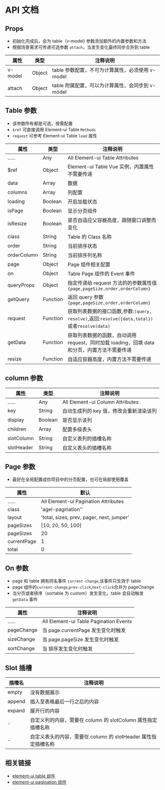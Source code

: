 # API 文档

## Props

- 初始化完成后，会为 table（v-model) 参数添加额外的内置参数和方法
- 根据场景需求可传递可选参数 `attach`，当发生变化最终同步合并到 table

| 属性    | 类型   | 注释说明                                         |
| ------- | ------ | ------------------------------------------------ |
| v-model | Object | table 参数配置，不可为计算属性，必须使用 v-model |
| attach  | Object | table 附属配置，可以为计算属性，会同步到 v-model |

## Table 参数

- 该参数所有都是可选，按需配置
- `$ref` 可直接调用 Element-ui Table `Methods`
- `request` 可参考 Element-ui Table `load` 属性

| 属性        | 类型     | 注释说明                                                                                       |
| ----------- | -------- | ---------------------------------------------------------------------------------------------- |
| ......      | Any      | All Element-ui Table Attributes                                                                |
| \$ref       | Object   | Element-ui Table Vue 实例，内置属性不需要传递                                                  |
| data        | Array    | 数据                                                                                           |
| columns     | Array    | 列配置                                                                                         |
| loading     | Boolean  | 开启加载状态                                                                                   |
| isPage      | Boolean  | 显示分页组件                                                                                   |
| isResize    | Boolean  | 是否自适应父容器高度，跟随窗口调整而变化                                                       |
| class       | String   | Table 的 Class 名称                                                                            |
| order       | String   | 当前排序状态                                                                                   |
| orderColumn | String   | 当前排序列名称                                                                                 |
| page        | Object   | Page 组件相关配置                                                                              |
| on          | Object   | Table Page 组件的 Event 事件                                                                   |
| queryProps  | Object   | 指定传递给 request 方法的的参数属性值 `{page,pageSize,order,orderColumn}`                      |
| getQuery    | Function | 返回 query 参数 `{page,pageSize,order,orderColumn}`                                            |
| request     | Function | 获取列表数据的接口函数,参数:`(query, resolve)`,返回:`resolve({data,total})`或者`resolve(data)` |
| getData     | Function | 获取列表数据的函数，自动调用 request，同时加载 loading，回填 data 和分页，内置方法不需要传递   |
| resize      | Function | 自适应容器高度，内置方法不需要传递                                                             |

## column 参数

| 属性       | 类型    | 注释说明                                |
| ---------- | ------- | --------------------------------------- |
| ......     | Any     | All Element-ui Column Attributes        |
| key        | String  | 自动生成列的 key 值，修改会重新渲染该列 |
| display    | Boolean | 是否显示该列                            |
| children   | Array   | 配置多级表头                            |
| slotColumn | String  | 自定义表列的插槽名称                    |
| slotHeader | String  | 自定义表头的插槽名称                    |

## Page 参数

- 最好在全局配置成你项目中的分页配置，也可在局部使用覆盖

| 属性        | 默认                                      |
| ----------- | ----------------------------------------- |
| ......      | All Element-ui Pagination Attributes      |
| class       | 'agel-pagination''                        |
| layout      | 'total, sizes, prev, pager, next, jumper' |
| pageSizes   | [10, 20, 50, 100]                         |
| pageSizes   | 20                                        |
| currentPage | 1                                         |
| total       | 0                                         |

## On 参数

- page 和 table 拥有同名事件 `current-change`,该事件只生效于 table
- page 组件的`current-change`,`prev-click`,`next-click`合并为 pageChange
- 当分页或者排序（sortable 为 custom）发生变化，table 会自动触发 `getData` 事件

| 属性       | 注释说明                               |
| ---------- | -------------------------------------- |
| ......     | All Element-ui Table Pagination Events |
| pageChange | 当 page.currentPage 发生变化时触发     |
| sizeChange | 当 page.pageSize 发生变化时触发        |
| sortChange | 当 排序发生变化时触发                  |

## Slot 插槽

| 插槽名 | 注释说明                                                       |
| ------ | -------------------------------------------------------------- |
| empty  | 没有数据展示                                                   |
| append | 插入至表格最后一行之后的内容                                   |
| expand | 展开行的内容                                                   |
| -      | 自定义列的内容，需要在 column 的 slotColumn 属性指定插槽名称   |
| -      | 自定义表头的内容，需要在 column 的 slotHeader 属性指定插槽名称 |

## 相关链接

- [element-ui table 组件](https://element.eleme.cn/#/zh-CN/component/table)
- [element-ui pagination 组件](https://element.eleme.cn/#/zh-CN/component/pagination)
